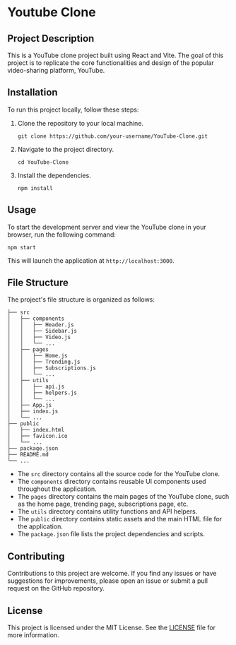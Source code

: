 # Youtube Clone



## Project Description

This is a YouTube clone project built using React and Vite. The goal of this project is to replicate the core functionalities and design of the popular video-sharing platform, YouTube.

## Installation

To run this project locally, follow these steps:

1. Clone the repository to your local machine.
    ```
    git clone https://github.com/your-username/YouTube-Clone.git
    ```

2. Navigate to the project directory.
    ```
    cd YouTube-Clone
    ```

3. Install the dependencies.
    ```
    npm install
    ```

## Usage

To start the development server and view the YouTube clone in your browser, run the following command:
```
npm start
```

This will launch the application at `http://localhost:3000`.

## File Structure

The project's file structure is organized as follows:

```
├── src
│   ├── components
│   │   ├── Header.js
│   │   ├── Sidebar.js
│   │   ├── Video.js
│   │   └── ...
│   ├── pages
│   │   ├── Home.js
│   │   ├── Trending.js
│   │   ├── Subscriptions.js
│   │   └── ...
│   ├── utils
│   │   ├── api.js
│   │   ├── helpers.js
│   │   └── ...
│   ├── App.js
│   ├── index.js
│   └── ...
├── public
│   ├── index.html
│   ├── favicon.ico
│   └── ...
├── package.json
├── README.md
└── ...
```

- The `src` directory contains all the source code for the YouTube clone.
- The `components` directory contains reusable UI components used throughout the application.
- The `pages` directory contains the main pages of the YouTube clone, such as the home page, trending page, subscriptions page, etc.
- The `utils` directory contains utility functions and API helpers.
- The `public` directory contains static assets and the main HTML file for the application.
- The `package.json` file lists the project dependencies and scripts.

## Contributing

Contributions to this project are welcome. If you find any issues or have suggestions for improvements, please open an issue or submit a pull request on the GitHub repository.

## License

This project is licensed under the MIT License. See the [LICENSE](LICENSE) file for more information.
